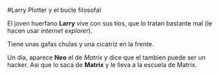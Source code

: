 #Larry Plotter y el bucle filosofal 

El joven huerfano **Larry** vive con sus tios, que lo tratan bastante mal (le hacen usar *internet explorer*).

Tiene unas gafas chulas y una cicatriz en la frente.

Un dia, aparece **Neo** el de *Matrix* y dice que el tambien puede ser un hacker.
Asi que lo saca de **Matrix** y le lleva a la escuela de Matrix.
